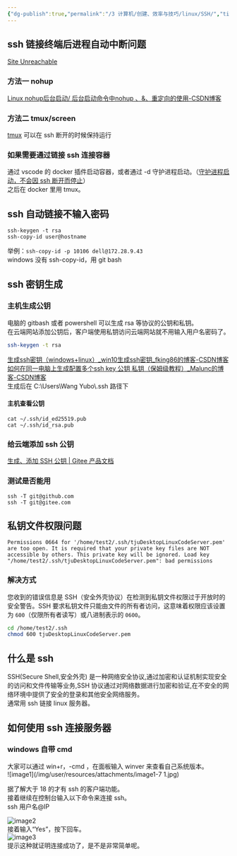 ```yaml
---
{"dg-publish":true,"permalink":"/3 计算机/创建、效率与技巧/linux/SSH/","title":"SSH"}
---
```



## ssh 链接终端后进程自动中断问题
[Site Unreachable](https://www.zhihu.com/question/542936219)
### 方法一 nohup
[Linux nohup后台启动/ 后台启动命令中nohup 、&、重定向的使用-CSDN博客](https://blog.csdn.net/weixin_49114503/article/details/134266408)
### 方法二 tmux/screen
[tmux](linux软件/tmux.md) 可以在 ssh 断开的时候保持运行
### 如果需要通过链接 ssh 连接容器
通过 vscode 的 docker 插件启动容器，或者通过 -d 守护进程启动。（[守护进程启动，不会因 ssh 断开而停止](../编程工具/docker/docker使用.md#守护进程启动，不会因%20ssh%20断开而停止)）  
之后在 docker 里用 tmux。

## ssh 自动链接不输入密码
```
ssh-keygen -t rsa
ssh-copy-id user@hostname
```
举例：`ssh-copy-id -p 10106 dell@172.28.9.43`  
windows 没有 ssh-copy-id，用 git bash
## ssh 密钥生成
### 主机生成公钥
电脑的 gitbash 或者 powershell 可以生成 rsa 等协议的公钥和私钥。  
在云端网站添加公钥后，客户端使用私钥访问云端网站就不用输入用户名密码了。  
```sh
ssh-keygen -t rsa  
```
[生成ssh密钥（windows+linux）\_win10生成ssh密钥\_fking86的博客-CSDN博客](https://blog.csdn.net/jinxinxin1314/article/details/130997376)  
[如何在同一电脑上生成配置多个ssh key 公钥 私钥（保姆级教程）\_Malunc的博客-CSDN博客](https://blog.csdn.net/qq_55558061/article/details/124117445)  
生成后在 C:\Users\Wang Yubo\\.ssh 路径下
#### 主机查看公钥
```
cat ~/.ssh/id_ed25519.pub
cat ~/.ssh/id_rsa.pub
```
### 给云端添加 ssh 公钥
[生成、添加 SSH 公钥 | Gitee 产品文档](https://help.gitee.com/repository/ssh-key/generate-and-add-ssh-public-key)
### 测试是否能用
```shell
ssh -T git@github.com
ssh -T git@gitee.com
```

## 私钥文件权限问题
```
Permissions 0664 for '/home/test2/.ssh/tjuDesktopLinuxCodeServer.pem' are too open. It is required that your private key files are NOT accessible by others. This private key will be ignored. Load key "/home/test2/.ssh/tjuDesktopLinuxCodeServer.pem": bad permissions
```
### 解决方式
您收到的错误信息是 SSH（安全外壳协议）在检测到私钥文件权限过于开放时的安全警告。SSH 要求私钥文件只能由文件的所有者访问，这意味着权限应该设置为 `600`（仅限所有者读写）或八进制表示的 `0600`。
```sh
cd /home/test2/.ssh
chmod 600 tjuDesktopLinuxCodeServer.pem
```

## 什么是 ssh
SSH(Secure Shell,安全外壳) 是一种网络安全协议,通过加密和认证机制实现安全的访问和文件传输等业务,SSH 协议通过对网络数据进行加密和验证,在不安全的网络环境中提供了安全的登录和其他安全网络服务。  
通常用 ssh 链接 linux 服务器。

## 如何使用 ssh 连接服务器
### windows 自带 cmd
大家可以通过 win+r，-cmd ，在面板输入 winver 来查看自己系统版本。  
![image1](/img/user/resources/attachments/image1-7 1.jpg)

据了解大于 18 的才有 ssh 的客户端功能。  
接着继续在控制台输入以下命令来连接 ssh。  
ssh 用户名@IP

![image2](/img/user/resources/attachments/image2-34.png)  
接着输入“Yes”，按下回车。  
![image3](/img/user/resources/attachments/image3-21.png)  
提示这种就证明连接成功了，是不是非常简单呢。